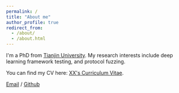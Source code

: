 ```yaml
---
permalink: /
title: "About me"
author_profile: true
redirect_from: 
  - /about/
  - /about.html
---
```


I'm a PhD from [Tianjin University](https://www.tju.edu.cn/). My research interests include deep learning framework testing, and protocol fuzzing.

You can find my CV here: [XX's Curriculum Vitae](../assets/Curriculum_Vitae.pdf).

[Email](mailto:quanlili@tju.edu.cn) / [Github](https://github.com/liliquan0118) 
